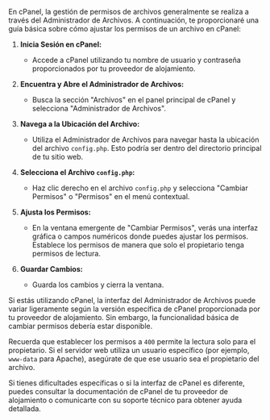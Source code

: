 En cPanel, la gestión de permisos de archivos generalmente se realiza a través del Administrador de Archivos. A continuación, te proporcionaré una guía básica sobre cómo ajustar los permisos de un archivo en cPanel:

1. **Inicia Sesión en cPanel:**
   - Accede a cPanel utilizando tu nombre de usuario y contraseña proporcionados por tu proveedor de alojamiento.

2. **Encuentra y Abre el Administrador de Archivos:**
   - Busca la sección "Archivos" en el panel principal de cPanel y selecciona "Administrador de Archivos".

3. **Navega a la Ubicación del Archivo:**
   - Utiliza el Administrador de Archivos para navegar hasta la ubicación del archivo `config.php`. Esto podría ser dentro del directorio principal de tu sitio web.

4. **Selecciona el Archivo `config.php`:**
   - Haz clic derecho en el archivo `config.php` y selecciona "Cambiar Permisos" o "Permisos" en el menú contextual.

5. **Ajusta los Permisos:**
   - En la ventana emergente de "Cambiar Permisos", verás una interfaz gráfica o campos numéricos donde puedes ajustar los permisos. Establece los permisos de manera que solo el propietario tenga permisos de lectura.

6. **Guardar Cambios:**
   - Guarda los cambios y cierra la ventana.

Si estás utilizando cPanel, la interfaz del Administrador de Archivos puede variar ligeramente según la versión específica de cPanel proporcionada por tu proveedor de alojamiento. Sin embargo, la funcionalidad básica de cambiar permisos debería estar disponible.

Recuerda que establecer los permisos a `400` permite la lectura solo para el propietario. Si el servidor web utiliza un usuario específico (por ejemplo, `www-data` para Apache), asegúrate de que ese usuario sea el propietario del archivo.

Si tienes dificultades específicas o si la interfaz de cPanel es diferente, puedes consultar la documentación de cPanel de tu proveedor de alojamiento o comunicarte con su soporte técnico para obtener ayuda detallada.